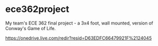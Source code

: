 ece362project
=============
My team's ECE 362 final project - a 3x4 foot, wall mounted, version of Conway's Game of Life.

https://onedrive.live.com/redir?resid=D63EDFC66479921F%2124045
